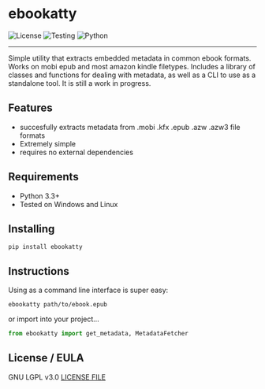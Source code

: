# ebookatty

![License](https://img.shields.io/badge/License-LGPL-blue?style=for-the-badge&logo=appveyor)
![Testing](https://img.shields.io/badge/Testing-Pytest-orange?style=for-the-badge&logo=appveyor)
![Python](https://img.shields.io/badge/Python-3.0%2B-red?style=for-the-badge&logo=appveyor)

-------------------------

Simple utility that extracts embedded metadata in common ebook formats. Works on mobi epub and most amazon kindle filetypes.
Includes a library of classes and functions for dealing with metadata, as well as a CLI to use as a standalone tool.
It is still a work in progress.

## Features

* succesfully extracts metadata from .mobi .kfx .epub .azw .azw3 file formats
* Extremely simple
* requires no external dependencies

## Requirements

* Python 3.3+
* Tested on Windows and Linux

## Installing

```Linux
pip install ebookatty
```

## Instructions

Using as a command line interface is super easy:

```Linux
ebookatty path/to/ebook.epub
```

or import into your project...

```python
from ebookatty import get_metadata, MetadataFetcher
```

## License / EULA

GNU LGPL v3.0
[LICENSE FILE](./LICENSE.md)
